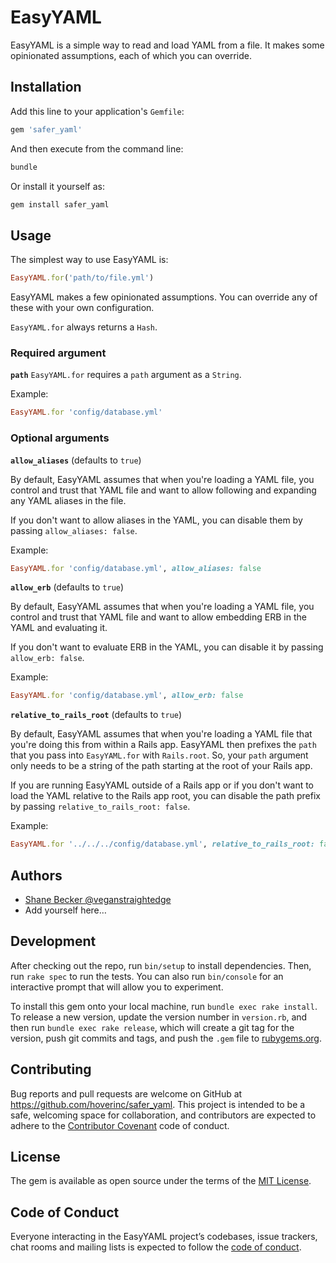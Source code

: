 # EasyYAML

EasyYAML is a simple way to read and load YAML from a file.
It makes some opinionated assumptions, each of which you can override.

## Installation

Add this line to your application's `Gemfile`:

```ruby
gem 'safer_yaml'
```

And then execute from the command line:

```sh
bundle
```

Or install it yourself as:

```sh
gem install safer_yaml
```

## Usage

The simplest way to use EasyYAML is:

```ruby
EasyYAML.for('path/to/file.yml')
```

EasyYAML makes a few opinionated assumptions.
You can override any of these with your own configuration.

`EasyYAML.for` always returns a `Hash`.

### Required argument

**`path`**
`EasyYAML.for` requires a `path` argument as a `String`.

Example:

```ruby
EasyYAML.for 'config/database.yml'
```

### Optional arguments

**`allow_aliases`** (defaults to `true`)

By default, EasyYAML assumes that when you're loading a YAML file, you control and trust that YAML file and want to allow following and expanding any YAML aliases in the file.

If you don't want to allow aliases in the YAML, you can disable them by passing `allow_aliases: false`.

Example:

```ruby
EasyYAML.for 'config/database.yml', allow_aliases: false
```

**`allow_erb`** (defaults to `true`)

By default, EasyYAML assumes that when you're loading a YAML file, you control and trust that YAML file and want to allow embedding ERB in the YAML and evaluating it.

If you don't want to evaluate ERB in the YAML, you can disable it by passing `allow_erb: false`.

Example:

```ruby
EasyYAML.for 'config/database.yml', allow_erb: false
```

**`relative_to_rails_root`** (defaults to `true`)

By default, EasyYAML assumes that when you're loading a YAML file that you're doing this from within a Rails app. EasyYAML then prefixes the `path` that you pass into `EasyYAML.for` with `Rails.root`. So, your `path` argument only needs to be a string of the path starting at the root of your Rails app.

If you are running EasyYAML outside of a Rails app or if you don't want to load the YAML relative to the Rails app root, you can disable the path prefix by passing `relative_to_rails_root: false`.

Example:

```ruby
EasyYAML.for '../../../config/database.yml', relative_to_rails_root: false
```

## Authors

- [Shane Becker @veganstraightedge](https://github.com/veganstraightedge)
- Add yourself here…

## Development

After checking out the repo, run `bin/setup` to install dependencies. Then, run `rake spec` to run the tests. You can also run `bin/console` for an interactive prompt that will allow you to experiment.

To install this gem onto your local machine, run `bundle exec rake install`. To release a new version, update the version number in `version.rb`, and then run `bundle exec rake release`, which will create a git tag for the version, push git commits and tags, and push the `.gem` file to [rubygems.org](https://rubygems.org).

## Contributing

Bug reports and pull requests are welcome on GitHub at https://github.com/hoverinc/safer_yaml. This project is intended to be a safe, welcoming space for collaboration, and contributors are expected to adhere to the [Contributor Covenant](http://contributor-covenant.org) code of conduct.

## License

The gem is available as open source under the terms of the [MIT License](https://opensource.org/licenses/MIT).

## Code of Conduct

Everyone interacting in the EasyYAML project’s codebases, issue trackers, chat rooms and mailing lists is expected to follow the [code of conduct](https://github.com/hoverinc/safer_yaml/blob/master/CODE_OF_CONDUCT.md).
